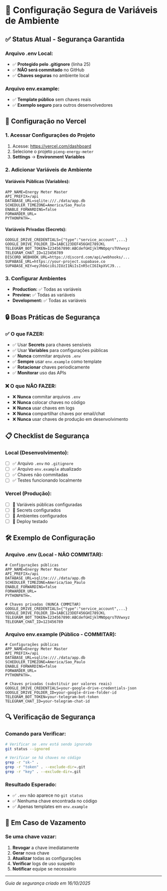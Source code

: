 # 🔐 Configuração Segura de Variáveis de Ambiente

## ✅ **Status Atual - Segurança Garantida**

### **Arquivo .env Local:**
- ✅ **Protegido pelo .gitignore** (linha 25)
- ✅ **NÃO será commitado** no GitHub
- ✅ **Chaves seguras** no ambiente local

### **Arquivo env.example:**
- ✅ **Template público** sem chaves reais
- ✅ **Exemplo seguro** para outros desenvolvedores

## 🚀 **Configuração no Vercel**

### **1. Acessar Configurações do Projeto**
1. Acesse: https://vercel.com/dashboard
2. Selecione o projeto `pieng-energy-meter`
3. **Settings** → **Environment Variables**

### **2. Adicionar Variáveis de Ambiente**

#### **Variáveis Públicas (Variables):**
```
APP_NAME=Energy Meter Master
API_PREFIX=/api
DATABASE_URL=sqlite:///./data/app.db
SCHEDULER_TIMEZONE=America/Sao_Paulo
ENABLE_FORWARDING=false
FORWARDER_URL=
PYTHONPATH=.
```

#### **Variáveis Privadas (Secrets):**
```
GOOGLE_DRIVE_CREDENTIALS={"type":"service_account",...}
GOOGLE_DRIVE_FOLDER_ID=1ABC123DEF456GHI789JKL
TELEGRAM_BOT_TOKEN=1234567890:ABCdefGHIjklMNOpqrsTUVwxyz
TELEGRAM_CHAT_ID=123456789
DISCORD_WEBHOOK_URL=https://discord.com/api/webhooks/...
SUPABASE_URL=https://your-project.supabase.co
SUPABASE_KEY=eyJhbGciOiJIUzI1NiIsInR5cCI6IkpXVCJ9...
```

### **3. Configurar Ambientes**
- **Production:** ✅ Todas as variáveis
- **Preview:** ✅ Todas as variáveis
- **Development:** ✅ Todas as variáveis

## 🔒 **Boas Práticas de Segurança**

### **✅ O que FAZER:**
- ✅ Usar **Secrets** para chaves sensíveis
- ✅ Usar **Variables** para configurações públicas
- ✅ **Nunca** commitar arquivos `.env`
- ✅ **Sempre** usar `env.example` como template
- ✅ **Rotacionar** chaves periodicamente
- ✅ **Monitorar** uso das APIs

### **❌ O que NÃO FAZER:**
- ❌ **Nunca** commitar arquivos `.env`
- ❌ **Nunca** colocar chaves no código
- ❌ **Nunca** usar chaves em logs
- ❌ **Nunca** compartilhar chaves por email/chat
- ❌ **Nunca** usar chaves de produção em desenvolvimento

## 📋 **Checklist de Segurança**

### **Local (Desenvolvimento):**
- [ ] ✅ Arquivo `.env` no `.gitignore`
- [ ] ✅ Arquivo `env.example` atualizado
- [ ] ✅ Chaves não commitadas
- [ ] ✅ Testes funcionando localmente

### **Vercel (Produção):**
- [ ] 🔄 Variáveis públicas configuradas
- [ ] 🔄 Secrets configurados
- [ ] 🔄 Ambientes configurados
- [ ] 🔄 Deploy testado

## 🛠️ **Exemplo de Configuração**

### **Arquivo .env (Local - NÃO COMMITAR):**
```env
# Configurações públicas
APP_NAME=Energy Meter Master
API_PREFIX=/api
DATABASE_URL=sqlite:///./data/app.db
SCHEDULER_TIMEZONE=America/Sao_Paulo
ENABLE_FORWARDING=false
FORWARDER_URL=
PYTHONPATH=.

# Chaves privadas (NUNCA COMMITAR)
GOOGLE_DRIVE_CREDENTIALS={"type":"service_account",...}
GOOGLE_DRIVE_FOLDER_ID=1ABC123DEF456GHI789JKL
TELEGRAM_BOT_TOKEN=1234567890:ABCdefGHIjklMNOpqrsTUVwxyz
TELEGRAM_CHAT_ID=123456789
```

### **Arquivo env.example (Público - COMMITAR):**
```env
# Configurações públicas
APP_NAME=Energy Meter Master
API_PREFIX=/api
DATABASE_URL=sqlite:///./data/app.db
SCHEDULER_TIMEZONE=America/Sao_Paulo
ENABLE_FORWARDING=false
FORWARDER_URL=
PYTHONPATH=.

# Chaves privadas (substituir por valores reais)
GOOGLE_DRIVE_CREDENTIALS=your-google-drive-credentials-json
GOOGLE_DRIVE_FOLDER_ID=your-google-drive-folder-id
TELEGRAM_BOT_TOKEN=your-telegram-bot-token
TELEGRAM_CHAT_ID=your-telegram-chat-id
```

## 🔍 **Verificação de Segurança**

### **Comando para Verificar:**
```bash
# Verificar se .env está sendo ignorado
git status --ignored

# Verificar se há chaves no código
grep -r "sk-" .
grep -r "token" . --exclude-dir=.git
grep -r "key" . --exclude-dir=.git
```

### **Resultado Esperado:**
- ✅ `.env` não aparece no `git status`
- ✅ Nenhuma chave encontrada no código
- ✅ Apenas templates em `env.example`

## 🚨 **Em Caso de Vazamento**

### **Se uma chave vazar:**
1. **Revogar** a chave imediatamente
2. **Gerar** nova chave
3. **Atualizar** todas as configurações
4. **Verificar** logs de uso suspeito
5. **Notificar** equipe se necessário

---
*Guia de segurança criado em 16/10/2025*
